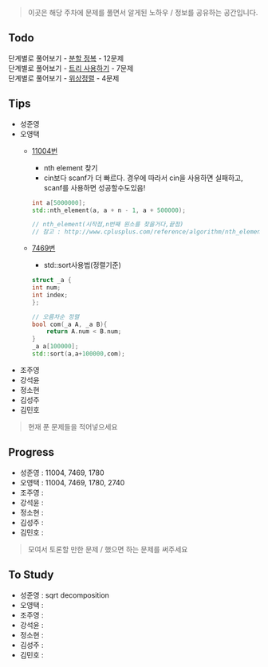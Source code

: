  > 이곳은 해당 주차에 문제를 풀면서 알게된 노하우 / 정보를 공유하는 공간입니다.

 ## Todo

 단계별로 풀어보기 - [분할 정복](https://www.acmicpc.net/step/20) - 12문제  
 단계별로 풀어보기 - [트리 사용하기](https://www.acmicpc.net/step/23) - 7문제  
 단계별로 풀어보기 - [위상정렬](https://www.acmicpc.net/step/25) - 4문제  

 ## Tips

 - 성준영
 - 오영택
    - [11004번](https://github.com/sungjunyoung/algorithm-study/tree/master/week_4/11004_teki.cpp)
		- nth element 찾기
		- cin보다 scanf가 더 빠르다. 경우에 따라서 cin을 사용하면 실패하고, scanf를 사용하면 성공할수도있음!
		
		```cpp
		int	a[5000000];
		std::nth_element(a, a + n - 1, a + 500000);
		
		// nth_element(시작점,n번째 원소를 찾을거다,끝점)
        // 참고 : http://www.cplusplus.com/reference/algorithm/nth_element/
		```
	- [7469번](https://github.com/sungjunyoung/algorithm-study/tree/master/week_4/7469_teki.cpp)
		- std::sort사용법(정렬기준)
		```cpp
		struct _a {
		int num;
		int index;
		};

		// 오름차순 정렬
		bool com(_a A, _a B){
			return A.num < B.num;
		}
		_a a[100000];
		std::sort(a,a+100000,com);
		```
 - 조주영
 - 강석윤
 - 정소현
 - 김성주
 - 김민호

 > 현재 푼 문제들을 적어넣으세요

 ## Progress

 - 성준영 : 11004, 7469, 1780
 - 오영택 : 11004, 7469, 1780, 2740
 - 조주영 :
 - 강석윤 :
 - 정소현 :
 - 김성주 :
 - 김민호 :

 > 모여서 토론할 만한 문제 / 했으면 하는 문제를 써주세요

 ## To Study

- 성준영 : sqrt decomposition
- 오영택 :
- 조주영 :
- 강석윤 :
- 정소현 :
- 김성주 :
- 김민호 : 
